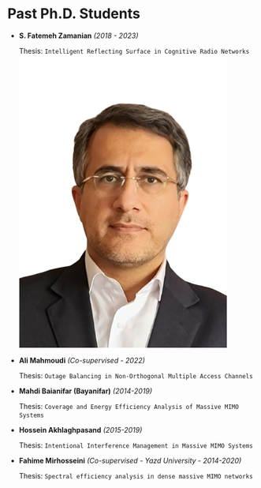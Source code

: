 # **Past Ph.D. Students**

- **S. Fatemeh Zamanian**
  *(2018 - 2023)*
  
  Thesis: ```Intelligent Reflecting Surface in Cognitive Radio Networks```
  ![Image one](_pages/Razavizadeh.png)

- **Ali Mahmoudi**
  *(Co-supervised - 2022)*

  Thesis: ```Outage Balancing in Non-Orthogonal Multiple Access Channels```

- **Mahdi Baianifar (Bayanifar)**
  *(2014-2019)*

  Thesis: ```Coverage and Energy Efficiency Analysis of Massive MIMO Systems```

- **Hossein Akhlaghpasand**
  *(2015-2019)*

  Thesis: ```Intentional Interference Management in Massive MIMO Systems```

- **Fahime Mirhosseini**
  *(Co-supervised - Yazd University - 2014-2020)*
  
  Thesis: ```Spectral efficiency analysis in dense massive MIMO networks```
